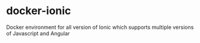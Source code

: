 # docker-ionic
Docker environment for all version of Ionic which supports multiple versions of Javascript and Angular
